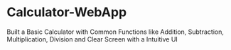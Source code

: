 # Calculator-WebApp
Built a Basic Calculator with Common Functions like Addition, Subtraction, Multiplication, Division and Clear Screen with a Intuitive UI
